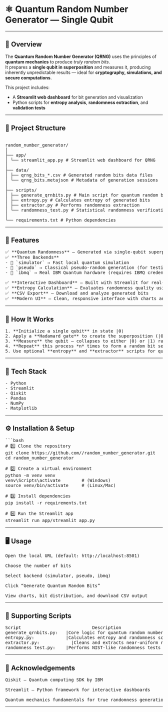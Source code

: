# ⚛️ Quantum Random Number Generator — Single Qubit

---

## 🎯 Overview
The **Quantum Random Number Generator (QRNG)** uses the principles of **quantum mechanics** to produce *truly random bits*.  
It prepares a **single qubit in superposition** and measures it, producing inherently unpredictable results — ideal for **cryptography, simulations, and secure computations**.

This project includes:
- A **Streamlit web dashboard** for bit generation and visualization  
- Python scripts for **entropy analysis**, **randomness extraction**, and **validation tests**
---

## 🧩 Project Structure
<pre>

random_number_generator/
│
├── app/
│ └── streamlit_app.py # Streamlit web dashboard for QRNG
│
├── data/
│ ├── qrng_bits_*.csv # Generated random bits data files
│ └── qrng_bits.metajson # Metadata of generation sessions
│
├── scripts/
│ ├── generate_qrnbits.py # Main script for quantum random bit generation
│ ├── entropy.py # Calculates entropy of generated bits
│ ├── extractor.py # Performs randomness extraction
│ └── randomness_test.py # Statistical randomness verification tests
│
└── requirements.txt # Python dependencies
</pre>

---

## 🚀 Features
<pre>
✅ **Quantum Randomness** — Generated via single-qubit superposition and measurement  
✅ **Three Backends**
- 🧮 `simulator` → Fast local quantum simulation  
- 🧊 `pseudo` → Classical pseudo-random generation (for testing)  
- 🧠 `ibmq` → Real IBM Quantum hardware (requires IBMQ credentials)

✅ **Interactive Dashboard** — Built with Streamlit for real-time generation  
✅ **Entropy Calculation** — Evaluates randomness quality using Shannon entropy  
✅ **CSV Export** — Download and analyze generated bits  
✅ **Modern UI** — Clean, responsive interface with charts and metrics  
</pre>
---

## 🧠 How It Works
<pre>
1. **Initialize a single qubit** in state |0⟩  
2. Apply a **Hadamard gate** to create the superposition (|0⟩ + |1⟩) / √2  
3. **Measure** the qubit — collapses to either |0⟩ or |1⟩ randomly  
4. **Repeat** this process *n* times to form a random bit sequence  
5. Use optional **entropy** and **extractor** scripts for quality validation  
</pre>
---

## 🧰 Tech Stack
<pre>
- Python 
- Streamlit
- Qiskit
- Pandas
- NumPy
- Matplotlib 
</pre>
---

## ⚙️ Installation & Setup
<pre>
```bash
# 1️⃣ Clone the repository
git clone https://github.com/<your-username>/random_number_generator.git
cd random_number_generator

# 2️⃣ Create a virtual environment
python -m venv venv
venv\Scripts\activate        # (Windows)
source venv/bin/activate     # (Linux/Mac)

# 3️⃣ Install dependencies
pip install -r requirements.txt

# 4️⃣ Run the Streamlit app
streamlit run app/streamlit_app.py
</pre>
---


## 🖥️ Usage
<pre>
Open the local URL (default: http://localhost:8501)

Choose the number of bits 

Select backend (simulator, pseudo, ibmq)

Click “Generate Quantum Random Bits”

View charts, bit distribution, and download CSV output
</pre>
---


## 🧪 Supporting Scripts
<pre>
Script	                         Description
generate_qrnbits.py:   |Core logic for quantum random number generation
entropy.py:	           |Calculates entropy and randomness score
extractor.py:	         |Cleans and extracts near-uniform random bits
randomness_test.py:	   |Performs NIST-like randomness tests
</pre>
---



## 🌟 Acknowledgements
<pre>
Qiskit — Quantum computing SDK by IBM

Streamlit — Python framework for interactive dashboards

Quantum mechanics fundamentals for true randomness generation
</pre>
---
